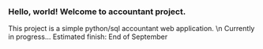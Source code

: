 ### Hello, world! Welcome to accountant project.

This project is a simple python/sql accountant web application. \n Currently in progress... 
Estimated finish: End of September
